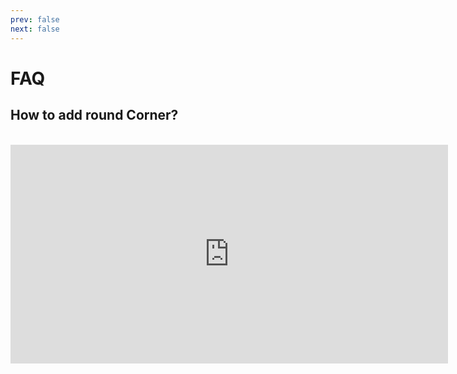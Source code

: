 ```yaml
---
prev: false
next: false
---
```

# FAQ
## How to add round Corner?
<br>
<iframe width="700" height="350" src="https://www.youtube.com/embed/qUecpukejVI?si=5SyDq_b5gcEFZ2Yc" title="YouTube video player" frameborder="0" allow="accelerometer; autoplay; clipboard-write; encrypted-media; gyroscope; picture-in-picture; web-share" allowfullscreen></iframe>